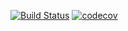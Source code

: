 [![Build Status](https://travis-ci.com/high-mood/PSE-WEB.svg?branch=master)](https://travis-ci.com/high-mood/PSE-WEB) [![codecov](https://codecov.io/gh/high-mood/PSE-WEB/branch/master/graph/badge.svg)](https://codecov.io/gh/highmood/PSE_WEB)